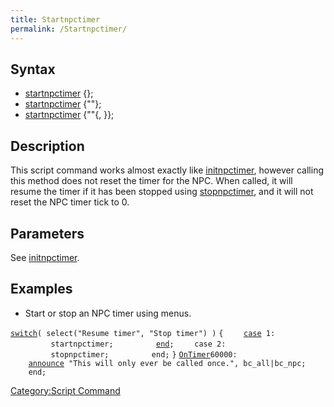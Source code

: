 ```yaml
---
title: Startnpctimer
permalink: /Startnpctimer/
---
```


Syntax
------

-   [startnpctimer](/startnpctimer "wikilink") {<attach flag>};
-   [startnpctimer](/startnpctimer "wikilink") {"<NPC name>"};
-   [startnpctimer](/startnpctimer "wikilink") {"<NPC name>"{, <attach flag>}};

Description
-----------

This script command works almost exactly like [initnpctimer](/initnpctimer "wikilink"), however calling this method does not reset the timer for the NPC. When called, it will resume the timer if it has been stopped using [stopnpctimer](/stopnpctimer "wikilink"), and it will not reset the NPC timer tick to 0.

Parameters
----------

See [initnpctimer](/initnpctimer#Parameters "wikilink").

Examples
--------

-   Start or stop an NPC timer using menus.

[`switch`](/switch "wikilink")`( select("Resume timer", "Stop timer") )`
`{`
`    `[`case`](/case "wikilink")` 1:`
`         startnpctimer;`
`         `[`end`](/end "wikilink")`;`
`    case 2:`
`         stopnpctimer;`
`         end;`
`}`
[`OnTimer`](/OnTimer "wikilink")`60000:`
`    `[`announce`](/announce "wikilink")` "This will only ever be called once.", bc_all|bc_npc;`
`    end;`

[Category:Script Command](/Category:Script_Command "wikilink")